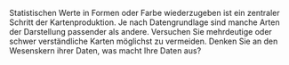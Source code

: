 Statistischen Werte in Formen oder Farbe wiederzugeben ist ein zentraler Schritt der Kartenproduktion. Je nach Datengrundlage sind manche Arten der Darstellung passender als andere. Versuchen Sie mehrdeutige oder schwer verständliche Karten möglichst zu vermeiden. Denken Sie an den Wesenskern ihrer Daten, was macht Ihre Daten aus?